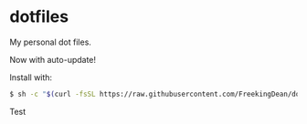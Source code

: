 dotfiles
========

My personal dot files.

Now with auto-update!

Install with:

```bash
$ sh -c "$(curl -fsSL https://raw.githubusercontent.com/FreekingDean/dotfiles/master/install.sh)"
```

Test
